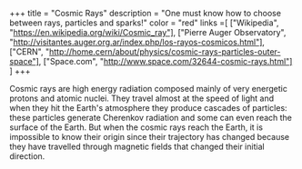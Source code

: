 +++
title = "Cosmic Rays"
description = "One must know how to choose between rays, particles and sparks!"
color = "red"
links =[
  ["Wikipedia", "https://en.wikipedia.org/wiki/Cosmic_ray"],
  ["Pierre Auger Observatory", "http://visitantes.auger.org.ar/index.php/los-rayos-cosmicos.html"],
  ["CERN", "http://home.cern/about/physics/cosmic-rays-particles-outer-space"],
  ["Space.com", "http://www.space.com/32644-cosmic-rays.html"]
]
+++

Cosmic rays are high energy radiation composed mainly of very energetic protons and atomic nuclei.
They travel almost at the speed of light and when they hit the Earth's atmosphere they produce cascades of particles: these particles generate Cherenkov radiation and some can even reach the surface of the Earth.
But when the cosmic rays reach the Earth, it is impossible to know their origin since their trajectory has changed because they have travelled through magnetic fields that changed their initial direction.

